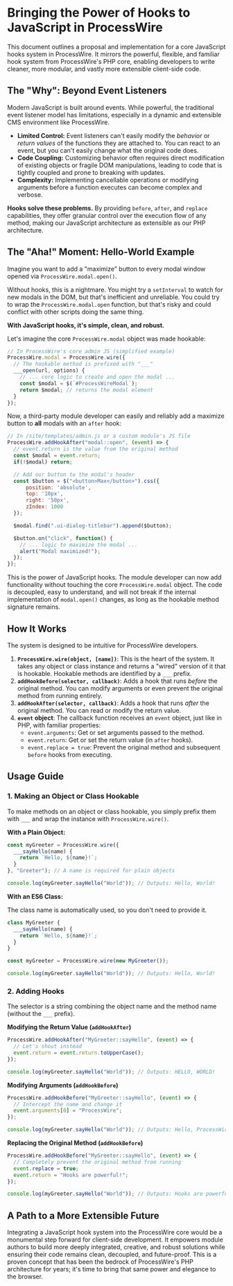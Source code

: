 # Bringing the Power of Hooks to JavaScript in ProcessWire

This document outlines a proposal and implementation for a core JavaScript hooks system in ProcessWire. It mirrors the powerful, flexible, and familiar hook system from ProcessWire's PHP core, enabling developers to write cleaner, more modular, and vastly more extensible client-side code.

## The "Why": Beyond Event Listeners

Modern JavaScript is built around events. While powerful, the traditional event listener model has limitations, especially in a dynamic and extensible CMS environment like ProcessWire.

-   **Limited Control:** Event listeners can't easily modify the *behavior* or *return values* of the functions they are attached to. You can react to an event, but you can't easily change what the original code does.
-   **Code Coupling:** Customizing behavior often requires direct modification of existing objects or fragile DOM manipulations, leading to code that is tightly coupled and prone to breaking with updates.
-   **Complexity:** Implementing cancellable operations or modifying arguments before a function executes can become complex and verbose.

**Hooks solve these problems.** By providing `before`, `after`, and `replace` capabilities, they offer granular control over the execution flow of any method, making our JavaScript architecture as extensible as our PHP architecture.

## The "Aha!" Moment: Hello-World Example

Imagine you want to add a "maximize" button to every modal window opened via `ProcessWire.modal.open()`.

Without hooks, this is a nightmare. You might try a `setInterval` to watch for new modals in the DOM, but that's inefficient and unreliable. You could try to wrap the `ProcessWire.modal.open` function, but that's risky and could conflict with other scripts doing the same thing.

**With JavaScript hooks, it's simple, clean, and robust.**

Let's imagine the core `ProcessWire.modal` object was made hookable:

```javascript
// In ProcessWire's core admin JS (simplified example)
ProcessWire.modal = ProcessWire.wire({
  // The hookable method is prefixed with "___"
  ___open(url, options) {
    // ... core logic to create and open the modal ...
    const $modal = $(`#ProcessWireModal`);
    return $modal; // returns the modal element
  }
});
```

Now, a third-party module developer can easily and reliably add a maximize button to **all** modals with an `after` hook:

```javascript
// In /site/templates/admin.js or a custom module's JS file
ProcessWire.addHookAfter("modal::open", (event) => {
  // event.return is the value from the original method
  const $modal = event.return;
  if(!$modal) return;

  // Add our button to the modal's header
  const $button = $("<button>Max</button>").css({
      position: 'absolute',
      top: '10px',
      right: '50px',
      zIndex: 1000
  });

  $modal.find(".ui-dialog-titlebar").append($button);

  $button.on("click", function() {
    // ... logic to maximize the modal ...
    alert("Modal maximized!");
  });
});
```

This is the power of JavaScript hooks. The module developer can now add functionality without touching the core `ProcessWire.modal` object. The code is decoupled, easy to understand, and will not break if the internal implementation of `modal.open()` changes, as long as the hookable method signature remains.

## How It Works

The system is designed to be intuitive for ProcessWire developers.

1.  **`ProcessWire.wire(object, [name])`**: This is the heart of the system. It takes any object or class instance and returns a "wired" version of it that is hookable. Hookable methods are identified by a `___` prefix.
2.  **`addHookBefore(selector, callback)`**: Adds a hook that runs *before* the original method. You can modify arguments or even prevent the original method from running entirely.
3.  **`addHookAfter(selector, callback)`**: Adds a hook that runs *after* the original method. You can read or modify the return value.
4.  **`event` object**: The callback function receives an `event` object, just like in PHP, with familiar properties:
    *   `event.arguments`: Get or set arguments passed to the method.
    *   `event.return`: Get or set the return value (in `after` hooks).
    *   `event.replace = true`: Prevent the original method and subsequent `before` hooks from executing.

## Usage Guide

### 1. Making an Object or Class Hookable

To make methods on an object or class hookable, you simply prefix them with `___` and wrap the instance with `ProcessWire.wire()`.

**With a Plain Object:**

```javascript
const myGreeter = ProcessWire.wire({
  ___sayHello(name) {
    return `Hello, ${name}!`;
  }
}, "Greeter"); // A name is required for plain objects

console.log(myGreeter.sayHello("World")); // Outputs: Hello, World!
```

**With an ES6 Class:**

The class name is automatically used, so you don't need to provide it.

```javascript
class MyGreeter {
  ___sayHello(name) {
    return `Hello, ${name}!`;
  }
}

const myGreeter = ProcessWire.wire(new MyGreeter());

console.log(myGreeter.sayHello("World")); // Outputs: Hello, World!
```

### 2. Adding Hooks

The selector is a string combining the object name and the method name (without the `___` prefix).

**Modifying the Return Value (`addHookAfter`)**

```javascript
ProcessWire.addHookAfter("MyGreeter::sayHello", (event) => {
  // Let's shout instead
  event.return = event.return.toUpperCase();
});

console.log(myGreeter.sayHello("World")); // Outputs: HELLO, WORLD!
```

**Modifying Arguments (`addHookBefore`)**

```javascript
ProcessWire.addHookBefore("MyGreeter::sayHello", (event) => {
  // Intercept the name and change it
  event.arguments[0] = "ProcessWire";
});

console.log(myGreeter.sayHello("World")); // Outputs: Hello, ProcessWire!
```

**Replacing the Original Method (`addHookBefore`)**

```javascript
ProcessWire.addHookBefore("MyGreeter::sayHello", (event) => {
  // Completely prevent the original method from running
  event.replace = true;
  event.return = "Hooks are powerful!";
});

console.log(myGreeter.sayHello("World")); // Outputs: Hooks are powerful!
```

## A Path to a More Extensible Future

Integrating a JavaScript hook system into the ProcessWire core would be a monumental step forward for client-side development. It empowers module authors to build more deeply integrated, creative, and robust solutions while ensuring their code remains clean, decoupled, and future-proof. This is a proven concept that has been the bedrock of ProcessWire's PHP architecture for years; it's time to bring that same power and elegance to the browser.